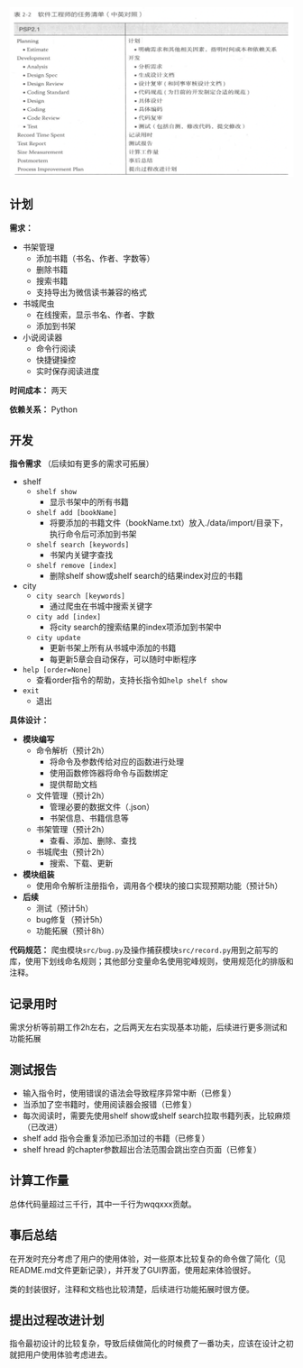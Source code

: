 ![](fig/psp.png)

## 计划
**需求：**
- 书架管理
  - 添加书籍（书名、作者、字数等）
  - 删除书籍
  - 搜索书籍
  - 支持导出为微信读书兼容的格式
- 书城爬虫
  - 在线搜索，显示书名、作者、字数
  - 添加到书架
- 小说阅读器
  - 命令行阅读
  - 快捷键操控
  - 实时保存阅读进度

**时间成本：** 两天

**依赖关系：** Python

## 开发

**指令需求** （后续如有更多的需求可拓展）
- shelf
  - `shelf show`
    - 显示书架中的所有书籍
  - `shelf add [bookName]`
    - 将要添加的书籍文件（bookName.txt）放入./data/import/目录下，执行命令后可添加到书架
  - `shelf search [keywords]`
    - 书架内关键字查找
  - `shelf remove [index]`
    - 删除shelf show或shelf search的结果index对应的书籍
- city
  - `city search [keywords]`
    - 通过爬虫在书城中搜索关键字
  - `city add [index]`
    - 将city search的搜索结果的index项添加到书架中
  - `city update`
    - 更新书架上所有从书城中添加的书籍
    - 每更新5章会自动保存，可以随时中断程序
- `help [order=None]`
  - 查看order指令的帮助，支持长指令如`help shelf show`
- `exit`
  - 退出

**具体设计：**
- **模块编写**
  - 命令解析（预计2h）
    - 将命令及参数传给对应的函数进行处理
    - 使用函数修饰器将命令与函数绑定
    - 提供帮助文档
  - 文件管理（预计2h）
    - 管理必要的数据文件（.json）
    - 书架信息、书籍信息等
  - 书架管理（预计2h）
    - 查看、添加、删除、查找
  - 书城爬虫（预计2h）
    - 搜索、下载、更新
- **模块组装**
  - 使用命令解析注册指令，调用各个模块的接口实现预期功能（预计5h）
- **后续**
  - 测试（预计5h）
  - bug修复（预计5h）
  - 功能拓展（预计8h）

**代码规范：** 爬虫模块`src/bug.py`及操作捕获模块`src/record.py`用到之前写的库，使用下划线命名规则；其他部分变量命名使用驼峰规则，使用规范化的排版和注释。

## 记录用时
需求分析等前期工作2h左右，之后两天左右实现基本功能，后续进行更多测试和功能拓展

## 测试报告
- 输入指令时，使用错误的语法会导致程序异常中断（已修复）
- 当添加了空书籍时，使用阅读器会报错（已修复）
- 每次阅读时，需要先使用shelf show或shelf search拉取书籍列表，比较麻烦（已改进）
- shelf add 指令会重复添加已添加过的书籍（已修复）
- shelf hread 的chapter参数超出合法范围会跳出空白页面（已修复）

## 计算工作量
总体代码量超过三千行，其中一千行为wqqxxx贡献。

## 事后总结
在开发时充分考虑了用户的使用体验，对一些原本比较复杂的命令做了简化（见README.md文件更新记录），并开发了GUI界面，使用起来体验很好。

类的封装很好，注释和文档也比较清楚，后续进行功能拓展时很方便。

## 提出过程改进计划
指令最初设计的比较复杂，导致后续做简化的时候费了一番功夫，应该在设计之初就把用户使用体验考虑进去。
